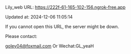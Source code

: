 Lily_web URL: https://222f-61-165-102-156.ngrok-free.app

Updated at: 2024-12-06 11:05:14

If you cannot open this URL, the server might be down.

Please contact: 

goley04@foxmail.com Or Wechat:GL_yeaH